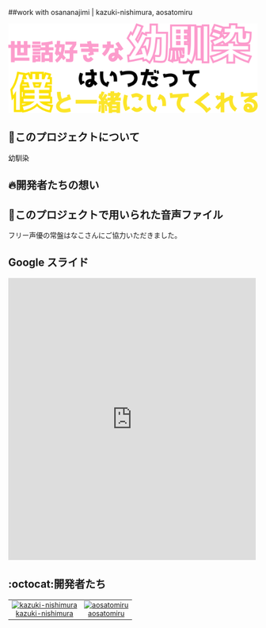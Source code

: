 ##work with osananajimi | kazuki-nishimura, aosatomiru

<div align="center">
  <img src="UI/images/logos/title.png" alt="" title="タイトルロゴ">
</div>

## 🐰このプロジェクトについて

幼馴染


## 🔥開発者たちの想い




## 👀このプロジェクトで用いられた音声ファイル

フリー声優の常盤はなこさんにご協力いただきました。


## Google スライド

<iframe src="https://docs.google.com/presentation/d/1bxQ6AGLWHZx9QcjvOI-KPH7xyOSC71Vy_93sML1UfU4/edit?usp=sharing" frameborder="0" width="500" height="569" allowfullscreen="true" mozallowfullscreen="true" webkitallowfullscreen="true"></iframe>


## :octocat:開発者たち

<table>
  <tr>
    <td align="center"><a href="https://github.com/kazuki-nishimura">
      <img src="https://avatars.githubusercontent.com/u/71303399?s=60&v=4" width="100px;" alt="kazuki-nishimura"/><br />
      <a href="https://github.com/kazuki-nishimura" title="Code">kazuki-nishimura</a></a></td>
    <td align="center"><a href="https://github.com/aosatomiru">
      <img src="https://avatars.githubusercontent.com/u/84919710?s=80&v=4" width="100px;" alt="aosatomiru"/><br /><a href="https://github.com/aosatomiru" title="Code">aosatomiru</a></a></td>
  </tr>
</table>

